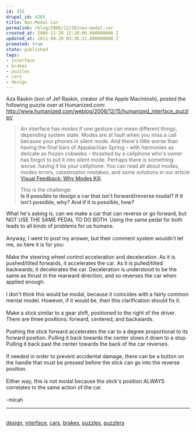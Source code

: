 ```yaml
---
id: 325
drupal_id: 4265
title: Non-Modal Car
permalink: /blog/2006/12/20/non-modal-car
created_at: 2006-12-20 12:28:00.000000000 Z
updated_at: 2011-08-20 03:36:31.000000000 Z
promoted: true
state: published
tags:
- interface
- brakes
- puzzles
- cars
- design
---
```

Aza Raskin (son of Jef Raskin, creator of the Apple Macintosh), posted the following puzzle over at Humanized.com:<br /><a href="http://www.humanized.com/weblog/2006/12/15/humanized_interface_puzzler/">http://www.humanized.com/weblog/2006/12/15/humanized_interface_puzzler/</a><br /><blockquote>An interface has <i>modes</i> if one gesture can mean different things, depending system state. Modes are at fault when you miss a call because your phones in silent mode. And there's little worse than having the final bars of Appalachian Spring – with harmonies as delicate as frozen cobwebs – thrashed by a cellphone who's owner has forgot to put it into silent mode. Perhaps there is something worse: having it be <i>your</i> cellphone. You can read all about modes, modes errors, catastrophic mistakes, and some solutions in our article <a href="http://www.humanized.com/weblog/2006/12/07/is_visual_feedback_enough_why_modes_kill/">Visual Feedback: Why Modes Kill</a>.<br /><p>This is the challenge:<br /><b>Is it possible to design a car that isn't forward/reverse modal? If it isn't possible, why? And if it is possible, how?</b></p></blockquote>What he's asking is, can we make a car that can reverse or go forward, but NOT USE THE SAME PEDAL TO DO BOTH. Using the same pedal for both leads to all kinds of problems for us humans.<br /><br />Anyway, I went to post my answer, but their comment system wouldn't let me, so here it is for you:<br /><br />Make the steering wheel control acceleration and deceleration. As it is pushed/tilted forwards, it accelerates the car. As it is pulled/tilted backwards, it decelerates the car. Deceleration is understood to be the same as thrust in the rearward direction, and so reverses the car when applied enough.<br /><br />I don't think this would be modal, because it coincides with a fairly common mental model. However, if it would be, then this clarification should fix it.<br /><br />Make a stick similar to a gear shift, positioned to the right of the driver. There are three positions: forward, centered, and backwards.<br /><br />Pushing the stick forward accelerates the car to a degree proportional to its forward position. Pulling it back towards the center slows it down to a stop. Pulling it back past the center towards the back of the car reverses.<br /><br />If needed in order to prevent accidental damage, there can be a button on the handle that must be pressed before the stick can go into the reverse position.<br /><br />Either way, this is not modal because the stick's position ALWAYS correlates to the same action of the car.<br /><br />-micah<br /><hr /><br /><a href="http://www.technorati.com/tag/design" rel="tag">design</a>, <a href="http://www.technorati.com/tag/interface" rel="tag">interface</a>, <a href="http://www.technorati.com/tag/cars" rel="tag">cars</a>, <a href="http://www.technorati.com/tag/brakes" rel="tag">brakes</a>, <a href="http://www.technorati.com/tag/puzzles" rel="tag">puzzles</a>, <a href="http://www.technorati.com/tag/puzzlers" rel="tag">puzzlers</a>
